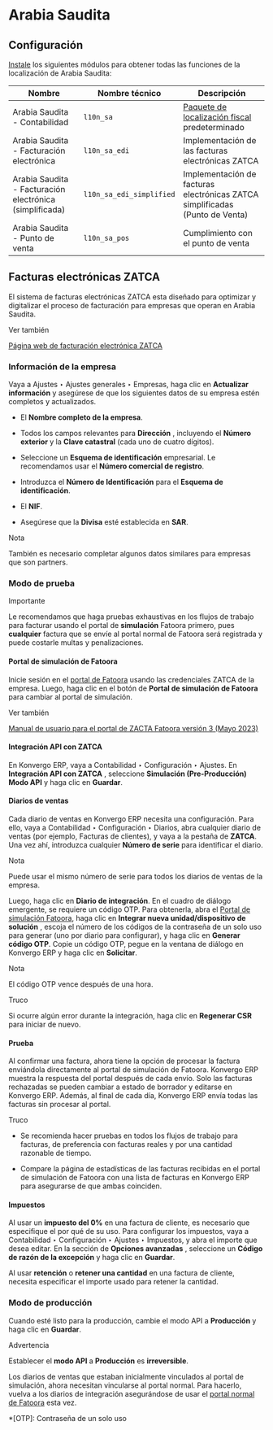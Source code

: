 # Arabia Saudita

## Configuración

[Instale](../../general/apps_modules#general-install) los siguientes
módulos para obtener todas las funciones de la localización de Arabia Saudita:

Nombre | Nombre técnico | Descripción  
---|---|---  
Arabia Saudita - Contabilidad | `l10n_sa` | [Paquete de localización fiscal](../fiscal_localizations#fiscal-localizations-packages) predeterminado  
Arabia Saudita - Facturación electrónica | `l10n_sa_edi` | Implementación de las facturas electrónicas ZATCA  
Arabia Saudita - Facturación electrónica (simplificada) | `l10n_sa_edi_simplified` | Implementación de facturas electrónicas ZATCA simplificadas (Punto de Venta)  
Arabia Saudita - Punto de venta | `l10n_sa_pos` | Cumplimiento con el punto de venta  
  
## Facturas electrónicas ZATCA

El sistema de facturas electrónicas ZATCA esta diseñado para optimizar y
digitalizar el proceso de facturación para empresas que operan en Arabia
Saudita.

<div class="alert alert-secondary">
<p class="alert-title">
Ver también</p><p><a href="https://zatca.gov.sa/en/E-Invoicing/Pages/default.aspx">Página web de facturación electrónica ZATCA</a></p>
</div>

### Información de la empresa

Vaya a Ajustes ‣ Ajustes generales ‣ Empresas, haga clic en **Actualizar
información** y asegúrese de que los siguientes datos de su empresa estén
completos y actualizados.

  * El **Nombre completo de la empresa**.

  * Todos los campos relevantes para **Dirección** , incluyendo el **Número exterior** y la **Clave catastral** (cada uno de cuatro dígitos).

  * Seleccione un **Esquema de identificación** empresarial. Le recomendamos usar el **Número comercial de registro**.

  * Introduzca el **Número de Identificación** para el **Esquema de identificación**.

  * El **NIF**.

  * Asegúrese que la **Divisa** esté establecida en **SAR**.

<div class="alert alert-primary">
<p class="alert-title">
Nota</p><p>También es necesario completar algunos datos similares para empresas que son partners.</p>
</div>

### Modo de prueba

<div class="alert alert-warning">
<p class="alert-title">
Importante</p><p>Le recomendamos que haga pruebas exhaustivas en los flujos de trabajo para facturar usando el portal de <b>simulación</b> Fatoora primero, pues <b>cualquier</b> factura que se envíe al portal normal de Fatoora será registrada y puede costarle multas y penalizaciones.</p>
</div>

#### Portal de simulación de Fatoora

Inicie sesión en el [portal de Fatoora](https://fatoora.zatca.gov.sa/) usando
las credenciales ZATCA de la empresa. Luego, haga clic en el botón de **Portal
de simulación de Fatoora** para cambiar al portal de simulación.

<div class="alert alert-secondary">
<p class="alert-title">
Ver también</p><p><a href="https://zatca.gov.sa/en/E-Invoicing/Introduction/Guidelines/Documents/Fatoora_Portal_User_Manual_English.pdf">Manual de usuario  para el portal de ZACTA Fatoora versión 3 (Mayo 2023)</a></p>
</div>

#### Integración API con ZATCA

En Konvergo ERP, vaya a Contabilidad ‣ Configuración ‣ Ajustes. En **Integración API
con ZATCA** , seleccione **Simulación (Pre-Producción)** **Modo API** y haga
clic en **Guardar**.

#### Diarios de ventas

Cada diario de ventas en Konvergo ERP necesita una configuración. Para ello, vaya a
Contabilidad ‣ Configuración ‣ Diarios, abra cualquier diario de ventas (por
ejemplo, Facturas de clientes), y vaya a la pestaña de **ZATCA**. Una vez ahí,
introduzca cualquier **Número de serie** para identificar el diario.

<div class="alert alert-primary">
<p class="alert-title">
Nota</p><p>Puede usar el mismo número de serie para todos los diarios de ventas de la empresa.</p>
</div>

Luego, haga clic en **Diario de integración**. En el cuadro de diálogo
emergente, se requiere un código OTP. Para obtenerla, abra el [Portal de
simulación Fatoora](https://fatoora.zatca.gov.sa/), haga clic en **Integrar
nueva unidad/dispositivo de solución** , escoja el número de los códigos de la
contraseña de un solo uso para generar (uno por diario para configurar), y
haga clic en **Generar código OTP**. Copie un código OTP, pegue en la ventana
de diálogo en Konvergo ERP y haga clic en **Solicitar**.

<div class="alert alert-primary">
<p class="alert-title">
Nota</p><p>El código OTP vence después de una hora.</p>
</div> <div class="alert alert-info">
<p class="alert-title">
Truco</p><p>Si ocurre algún error durante la integración, haga clic en  <b>Regenerar CSR</b> para iniciar de nuevo.</p>
</div>

#### Prueba

Al confirmar una factura, ahora tiene la opción de procesar la factura
enviándola directamente al portal de simulación de Fatoora. Konvergo ERP muestra la
respuesta del portal después de cada envío. Solo las facturas rechazadas se
pueden cambiar a estado de borrador y editarse en Konvergo ERP. Además, al final de
cada día, Konvergo ERP envía todas las facturas sin procesar al portal.

<div class="alert alert-info">
<p class="alert-title">
Truco</p><ul>
<li><p>Se recomienda hacer pruebas en todos los flujos de trabajo para facturas, de preferencia con facturas reales y por una cantidad razonable de tiempo.</p></li>
<li><p>Compare la página de estadísticas de las facturas recibidas en el portal de simulación de Fatoora con una lista de facturas en Konvergo ERP para asegurarse de que ambas coinciden.</p></li>
</ul>
</div>

#### Impuestos

Al usar un **impuesto del 0%** en una factura de cliente, es necesario que
especifique el por qué de su uso. Para configurar los impuestos, vaya a
Contabilidad ‣ Configuración ‣ Ajustes ‣ Impuestos, y abra el importe que
desea editar. En la sección de **Opciones avanzadas** , seleccione un **Código
de razón de la excepción** y haga clic en **Guardar**.

Al usar **retención** o **retener una cantidad** en una factura de cliente,
necesita especificar el importe usado para retener la cantidad.

### Modo de producción

Cuando esté listo para la producción, cambie el modo API a **Producción** y
haga clic en **Guardar**.

<div class="alert alert-warning">
<p class="alert-title">
Advertencia</p><p>Establecer el <b>modo API</b> a <b>Producción</b> es <b>irreversible</b>.</p>
</div>

Los diarios de ventas que estaban inicialmente vinculados al portal de
simulación, ahora necesitan vincularse al portal normal. Para hacerlo, vuelva
a los diarios de integración asegurándose de usar el [portal normal de
Fatoora](https://fatoora.zatca.gov.sa/) esta vez.

  *[OTP]: Contraseña de un solo uso

